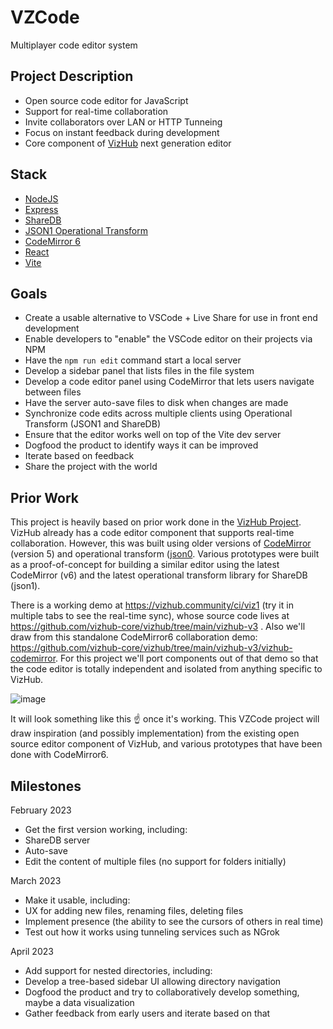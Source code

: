 # VZCode
Multiplayer code editor system

## Project Description

 * Open source code editor for JavaScript
 * Support for real-time collaboration
 * Invite collaborators over LAN or HTTP Tunneing
 * Focus on instant feedback during development
 * Core component of [VizHub](https://vizhub.com/) next generation editor
 
## Stack

 * [NodeJS](https://nodejs.org/en/)
 * [Express](https://expressjs.com/)
 * [ShareDB](https://github.com/share/sharedb)
 * [JSON1 Operational Transform](https://github.com/ottypes/json1)
 * [CodeMirror 6](https://codemirror.net/)
 * [React](https://reactjs.org/)
 * [Vite](https://vitejs.dev/)
 
## Goals

 * Create a usable alternative to VSCode + Live Share for use in front end development
 * Enable developers to "enable" the VSCode editor on their projects via NPM
 * Have the `npm run edit` command start a local server
 * Develop a sidebar panel that lists files in the file system
 * Develop a code editor panel using CodeMirror that lets users navigate between files
 * Have the server auto-save files to disk when changes are made
 * Synchronize code edits across multiple clients using Operational Transform (JSON1 and ShareDB)
 * Ensure that the editor works well on top of the Vite dev server
 * Dogfood the product to identify ways it can be improved
 * Iterate based on feedback
 * Share the project with the world
 
## Prior Work

This project is heavily based on prior work done in the [VizHub Project](https://github.com/vizhub-core/vizhub/). VizHub already has a code editor component that supports real-time collaboration. However, this was built using older versions of [CodeMirror](https://codemirror.net/5/) (version 5) and operational transform ([json0](https://github.com/ottypes/json0). Various prototypes were built as a proof-of-concept for building a similar editor using the latest CodeMirror (v6) and the latest operational transform library for ShareDB (json1).

There is a working demo at https://vizhub.community/ci/viz1 (try it in multiple tabs to see the real-time sync), whose source code lives at https://github.com/vizhub-core/vizhub/tree/main/vizhub-v3 . Also we'll draw from this standalone CodeMirror6 collaboration demo: https://github.com/vizhub-core/vizhub/tree/main/vizhub-v3/vizhub-codemirror. For this project we'll port components out of that demo so that the code editor is totally independent and isolated from anything specific to VizHub.

![image](https://user-images.githubusercontent.com/68416/213894278-51c7c9a9-dc11-42bc-ba10-c23109c473cd.png)

It will look something like this ☝️ once it's working. This VZCode project will draw inspiration (and possibly implementation) from the existing open source editor component of VizHub, and various prototypes that have been done with CodeMirror6.

## Milestones

February 2023
 * Get the first version working, including:
 * ShareDB server
 * Auto-save
 * Edit the content of multiple files (no support for folders initially)

March 2023
 * Make it usable, including:
 * UX for adding new files, renaming files, deleting files
 * Implement presence (the ability to see the cursors of others in real time)
 * Test out how it works using tunneling services such as NGrok

April 2023
 * Add support for nested directories, including:
 * Develop a tree-based sidebar UI allowing directory navigation
 * Dogfood the product and try to collaboratively develop something, maybe a data visualization
 * Gather feedback from early users and iterate based on that
